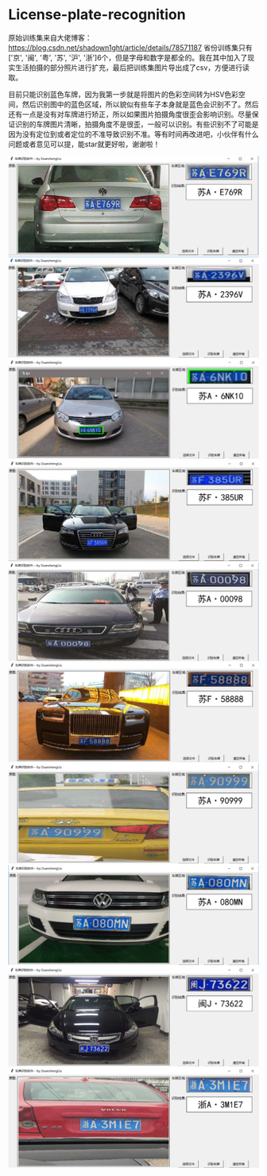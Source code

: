 # License-plate-recognition
原始训练集来自大佬博客：https://blog.csdn.net/shadown1ght/article/details/78571187
省份训练集只有['京', '闽', '粤', '苏', '沪', '浙']6个，但是字母和数字是都全的。我在其中加入了现实生活拍摄的部分照片进行扩充，最后把训练集图片导出成了csv，方便进行读取。

目前只能识别蓝色车牌，因为我第一步就是将图片的色彩空间转为HSV色彩空间，然后识别图中的蓝色区域，所以貌似有些车子本身就是蓝色会识别不了。然后还有一点是没有对车牌进行矫正，所以如果图片拍摄角度很歪会影响识别。尽量保证识别的车牌图片清晰，拍摄角度不是很歪，一般可以识别。有些识别不了可能是因为没有定位到或者定位的不准导致识别不准。等有时间再改进吧，小伙伴有什么问题或者意见可以提，能star就更好啦，谢谢啦！


![image](https://github.com/duanshengliu/License-plate-recognition/blob/master/main/some_result_pic/test0.png)
![image](https://github.com/duanshengliu/License-plate-recognition/blob/master/main/some_result_pic/test1.png)
![image](https://github.com/duanshengliu/License-plate-recognition/blob/master/main/some_result_pic/test2.png)
![image](https://github.com/duanshengliu/License-plate-recognition/blob/master/main/some_result_pic/test3.png)
![image](https://github.com/duanshengliu/License-plate-recognition/blob/master/main/some_result_pic/test4.png)
![image](https://github.com/duanshengliu/License-plate-recognition/blob/master/main/some_result_pic/test5.png)
![image](https://github.com/duanshengliu/License-plate-recognition/blob/master/main/some_result_pic/test6.png)
![image](https://github.com/duanshengliu/License-plate-recognition/blob/master/main/some_result_pic/test7.png)
![image](https://github.com/duanshengliu/License-plate-recognition/blob/master/main/some_result_pic/test8.png)
![image](https://github.com/duanshengliu/License-plate-recognition/blob/master/main/some_result_pic/test9.png)
